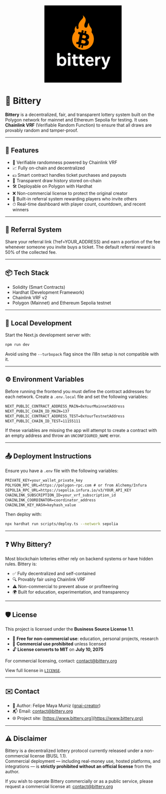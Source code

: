 <p align="center">
  <img src="public/logo.png" alt="Bittery Logo" width="250"/>
</p>

# 🎲 Bittery

**Bittery** is a decentralized, fair, and transparent lottery system built on the Polygon network for mainnet and Ethereum Sepolia for testing. It uses **Chainlink VRF** (Verifiable Random Function) to ensure that all draws are provably random and tamper-proof.

---

## 🚀 Features

- 🔐 Verifiable randomness powered by Chainlink VRF
- 📈 Fully on-chain and decentralized
- 💵 Smart contract handles ticket purchases and payouts
- 🧾 Transparent draw history stored on-chain
- 🛠️ Deployable on Polygon with Hardhat
- ❌ Non-commercial license to protect the original creator
- 🤝 Built-in referral system rewarding players who invite others
- ⏱ Real-time dashboard with player count, countdown, and recent winners

---

## 🤝 Referral System

Share your referral link (?ref=YOUR_ADDRESS) and earn a portion of the fee whenever someone you invite buys a ticket. The default referral reward is 50% of the collected fee.

---

## 📦 Tech Stack

- Solidity (Smart Contracts)
- Hardhat (Development Framework)
- Chainlink VRF v2
- Polygon (Mainnet) and Ethereum Sepolia testnet

---

## 🤖 Local Development

Start the Next.js development server with:

```bash
npm run dev
```

Avoid using the `--turbopack` flag since the i18n setup is not compatible with it.

---

## ⚙️ Environment Variables

Before running the frontend you must define the contract addresses for each network.
Create a `.env.local` file and set the following variables:

```env
NEXT_PUBLIC_CONTRACT_ADDRESS_MAIN=0xYourMainnetAddress
NEXT_PUBLIC_CHAIN_ID_MAIN=137
NEXT_PUBLIC_CONTRACT_ADDRESS_TEST=0xYourTestnetAddress
NEXT_PUBLIC_CHAIN_ID_TEST=11155111
```

If these variables are missing the app will attempt to create a contract with an empty address and throw an `UNCONFIGURED_NAME` error.

---

## 📤 Deployment Instructions

Ensure you have a `.env` file with the following variables:
```env
PRIVATE_KEY=your_wallet_private_key
POLYGON_RPC_URL=https://polygon-rpc.com # or from Alchemy/Infura
SEPOLIA_RPC_URL=https://sepolia.infura.io/v3/YOUR_API_KEY
CHAINLINK_SUBSCRIPTION_ID=your_vrf_subscription_id
CHAINLINK_COORDINATOR=coordinator_address
CHAINLINK_KEY_HASH=keyhash_value
```

Then deploy with:
```bash
npx hardhat run scripts/deploy.ts --network sepolia
```

---

## ❓ Why Bittery?

Most blockchain lotteries either rely on backend systems or have hidden rules. Bittery is:

- ✅ Fully decentralized and self-contained
- 🔍 Provably fair using Chainlink VRF
- ⚠️ Non-commercial to prevent abuse or profiteering
- 🌍 Built for education, experimentation, and transparency

---

## 🛡 License

This project is licensed under the **Business Source License 1.1**.

- 🧠 **Free for non-commercial use**: education, personal projects, research
- 🚫 **Commercial use prohibited** unless licensed
- 🔓 **License converts to MIT** on **July 10, 2075**

For commercial licensing, contact: [contact@bittery.org](mailto:contact@bittery.org)

View full license in [`LICENSE`](./LICENSE).

---

## ✉️ Contact

- 🧑 Author: Felipe Maya Muniz ([gnai-creator](https://github.com/gnai-creator))
- 📬 Email: [contact@bittery.org](mailto:contact@bittery.org)
- 🌐 Project site: [https://www.bittery.org](https://www.bittery.org)

---

## ⚠ Disclaimer

Bittery is a decentralized lottery protocol currently released under a non-commercial license (BUSL 1.1).  
Commercial deployment — including real-money use, hosted platforms, and integrations — is **strictly prohibited without an official license** from the author.

If you wish to operate Bittery commercially or as a public service, please request a commercial license at: [contact@bittery.org](mailto:contact@bittery.org)

